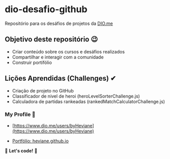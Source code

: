 # dio-desafio-github

Repositório para os desáfios de projetos da [DIO.me](https://web.dio.me/)

## Objetivo deste repositório 😉

- Criar conteúdo sobre os cursos e desáfios realizados
- Compartilhar e interagir com a comunidade
- Construir portifólio

## Lições Aprendidas (Challenges) ✔

- Criação de projeto no GitHub
- Classificador de nivel de heroi (heroLevelSorterChallenge.js)
- Calculadora de partidas rankeadas (rankedMatchCalculatorChallenge.js)

### My Profile 👀

- [https://www.dio.me/users/byHeviane](https://www.dio.me/users/byHeviane)

- [Portfólio: heviane.github.io](https://heviane.github.io)

🚀 **Let's code!** 🚀
